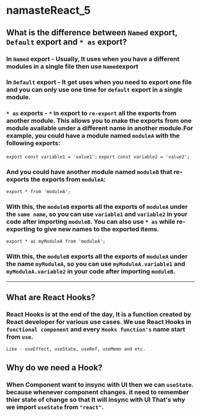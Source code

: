 # namasteReact_5

## What is the difference between `Named` export, `Default` export and `* as`  export?

### In `Named` export - Usually, It uses when you have a different modules in a single file then use `Named`export
### In `Default` export - It get uses when you need to export one file and you can only use one time for `default` export in a single module.
### `* as` exports - `*` in export to `re-export` all the exports from another module. This allows you to make the exports from one module available under a different name in another module.For example, you could have a module named `moduleA` with the following exports:
`
export const variable1 = 'value1'; `
`
export const variable2 = 'value2';
`
### And you could have another module named `moduleB` that re-exports the exports from `moduleA`:
`export * from 'moduleA';`
### With this, the `moduleB` exports all the exports of `moduleA` under the `same name`, so you can use `variable1` and `variable2` in your code after importing `moduleB`. You can also use `* as` while re-exporting to give new names to the exported items.
`export * as myModuleA from 'moduleA'; `
### With this, the `moduleB` exports all the exports of `moduleA` under the name `myModuleA`, so you can use `myModuleA.variable1` and `myModuleA.variable2` in your code after importing `moduleB`.
---
## What are React Hooks?
### React Hooks is at the end of the day, It is a function created by React developer for various use cases. We use React Hooks in `functional component` and every `Hooks function's` name start from `use`.
`Like - useEffect, useState, useRef, useMemo and etc. `

## Why do we need a Hook?
### When Component want to insync with UI then we can `useState`. because whenever component changes. it need to remember thier state of change so that It will insync with UI That's why we import `useState` from `"react"`.
